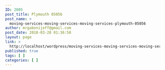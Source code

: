 ```yaml
---
ID: 2005
post_title: Plymouth 05056
post_name: >
  moving-services-moving-services-moving-services-plymouth-05056
author: mrgabonijeff@gmail.com
post_date: 2018-03-28 01:36:58
layout: page
link: >
  http://localhost/wordpress/moving-services-moving-services-moving-services-plymouth-05056/
published: true
tags: [ ]
categories: [ ]
---
```

